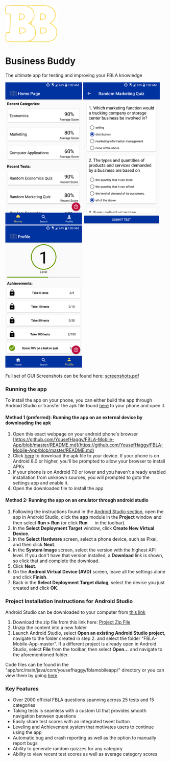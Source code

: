 ![Logo image](ReadMeImages/logo.png)
# Business Buddy
The ultimate app for testing and improving your FBLA knowledge

<img src="ReadMeImages/home_page.png" width="240" height="445"/> <img src="ReadMeImages/test_page.png" width="240" height="445"/> <img src="ReadMeImages/profile_page.png" width="240" height="445"/>

Full set of GUI Screenshots can be found here: [screenshots.pdf](screenshots.pdf)


### Running the app
To install the app on your phone, you can either build the app through Android Studio or transfer the apk file found  [here](https://github.com/YousefHaggy/FBLA-Mobile-App/raw/master/apk/BusinessBud.apk) to your phone and open it.
#### Method 1 (preferred): Running the app on an external device by downloading the apk
1. Open this exact webpage on your android phone's browser [https://github.com/YousefHaggy/FBLA-Mobile-App/blob/master/README.md](https://github.com/YousefHaggy/FBLA-Mobile-App/blob/master/README.md)
2. Click [here](https://github.com/YousefHaggy/FBLA-Mobile-App/raw/master/apk/BusinessBud.apk) to download the apk file to your device. If your phone is on Android 8.0 or higher, you'll be prompted to allow your browser to install APKs
3. If your phone is on Android 7.0 or lower and you haven't already enabled installation from unknown sources, you will prompted to goto the settings app and enable it. 
4. Open the downloaded file to install the app
#### Method 2: Running the app on an emulator through android studio
1. Following the instructions found in the [Android Studio section](#project-installation-instructions-for-android-studio), open the app in Android Studio, click the **app** module in the **Project** window and then select **Run > Run** (or click **Run** <img src="https://developer.android.com/studio/images/buttons/toolbar-run.png" alt="" width="15px" height="15px"> in the toolbar).
2. In the **Select Deployment Target** window, click **Create New Virtual Device**.
3. In the **Select Hardware** screen, select a phone device, such as Pixel, and then click **Next**.
4. In the **System Image** screen, select the version with the highest API level. If you don't have that version installed, a **Download** link is shown, so click that and complete the download.
5. Click **Next**.
6. On the **Android Virtual Device (AVD)** screen, leave all the settings alone and click **Finish**.
7. Back in the **Select Deployment Target dialog**, select the device you just created and click **OK**.

### Project Installation Instructions for Android Studio
Android Studio can be downloaded to your computer from [this link](https://developer.android.com/studio/?gclid=Cj0KCQjwg73kBRDVARIsAF-kEH_QSh761Oi_tirruUVzvCp4fIgIfwK-IYDOKm7aFY2psSiQfkwW3voaAuuCEALw_wcB)
1. Download the zip file  from this link here: [Project Zip File](https://github.com/YousefHaggy/FBLA-Mobile-App/archive/master.zip)
2. Unzip the content into a new folder
3. Launch Android Studio, select **Open an existing Android Studio project**, navigate to the folder created in step 2. and select the folder "FBLA-Mobile-App-master". If a different project is already open in Android Studio, select **File** from the toolbar, then select **Open...** and navigate to the aforementioned folder.

Code files can be found in the "app/src/main/java/com/yousefhaggy/fblamobileapp/" directory or you can view them by going [here](app/src/main/java/com/yousefhaggy/fblamobileapp/)




### Key Features
 - Over 2000 official FBLA questions spanning across 25 tests and 15 categories
 - Taking tests is seamless with a custom UI that provides smooth navigation between questions
 - Easily share test scores with an integrated tweet button
 - Leveling and Achievement system that motivates users to continue using the app
 - Automatic bug and crash reporting as well as the option to manually report bugs
 - Ability to generate random quizzes for any category
 - Ability to view recent test scores as well as average category scores 


